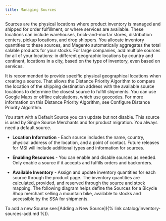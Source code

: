 ```yaml
---
title: Managing Sources 
---
```


Sources are the physical locations where product inventory is managed and shipped for order fulfillment, or where services are available. These locations can include warehouses, brick-and-mortar stores, distribution centers, pickup locations, and drop shippers. You allocate inventory quantities to these sources, and Magento automatically aggregates the total salable products for your stocks. For large companies, add multiple sources for all of your locations: in different geographic locations by country and continent, locations in a city, based on the type of inventory, even based on services.

It is recommended to provide specific physical geographical locations when creating a source. That allows the Distance Priority Algorithm to compare the location of the shipping destination address with the available source locations to determine the closest source to fulfill shipments. You can use Google Maps or offline calculations, which use geocodes. For more information on this Distance Priority Algorithm, see Configure Distance Priority Algorithm.

You start with a Default Source you can update but not disable. This source is used by Single Source Merchants and for product migration. You always need a default source.

- **Location Information** - Each source includes the name, country, physical address of the location, and a point of contact. Future releases for MSI will include additional types and information for sources.

- **Enabling Resources** - You can enable and disable sources as needed. Only enable a source if it accepts and fulfills orders and backorders.

- **Available Inventory** - Assign and update inventory quantities for each source through the product page. The inventory quantities are calculated, provided, and reserved through the source and stock mapping.
The following diagram helps define the Sources for a Bicycle Shop merchant selling a mountain bike, available to stocks and accessible by the SSA for shipments.

To add a new Sourse see:[Adding a New Source]({% link catalog/inventory-sources-add.md %}).